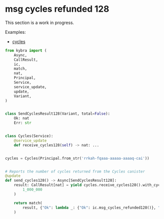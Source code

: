 # msg cycles refunded 128

This section is a work in progress.

Examples:

-   [cycles](https://github.com/demergent-labs/kybra/tree/main/examples/cycles)

```python
from kybra import (
    Async,
    CallResult,
    ic,
    match,
    nat,
    Principal,
    Service,
    service_update,
    update,
    Variant,
)


class SendCyclesResult128(Variant, total=False):
    Ok: nat
    Err: str


class Cycles(Service):
    @service_update
    def receive_cycles128(self) -> nat: ...


cycles = Cycles(Principal.from_str('rrkah-fqaaa-aaaaa-aaaaq-cai'))


# Reports the number of cycles returned from the Cycles canister
@update
def send_cycles128() -> Async[SendCyclesResult128]:
    result: CallResult[nat] = yield cycles.receive_cycles128().with_cycles128(
        1_000_000
    )

    return match(
        result, {"Ok": lambda _: {"Ok": ic.msg_cycles_refunded128()}, "Err": lambda err: {"Err": err}}
    )
```
